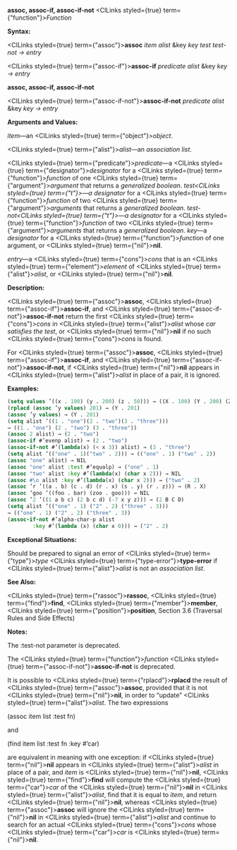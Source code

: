 **assoc, assoc-if, assoc-if-not** <ClLinks styled={true} term={"function"}><i>Function</i></ClLinks> 



**Syntax:** 



<ClLinks styled={true} term={"assoc"}><b>assoc</b></ClLinks> *item alist* &amp;key *key test test-not → entry* 



<ClLinks styled={true} term={"assoc-if"}><b>assoc-if</b></ClLinks> *predicate alist* &amp;key *key → entry* 







 



 



**assoc, assoc-if, assoc-if-not** 



<ClLinks styled={true} term={"assoc-if-not"}><b>assoc-if-not</b></ClLinks> *predicate alist* &amp;key *key → entry* 



**Arguments and Values:** 



*item*—an <ClLinks styled={true} term={"object"}><i>object</i></ClLinks>. 



<ClLinks styled={true} term={"alist"}><i>alist</i></ClLinks>—an *association list*. 



<ClLinks styled={true} term={"predicate"}><i>predicate</i></ClLinks>—a <ClLinks styled={true} term={"designator"}><i>designator</i></ClLinks> for a <ClLinks styled={true} term={"function"}><i>function</i></ClLinks> of one <ClLinks styled={true} term={"argument"}><i>argument</i></ClLinks> that returns a *generalized boolean*. *test<ClLinks styled={true} term={"t"}><i>—a </i></ClLinks>designator* for a <ClLinks styled={true} term={"function"}><i>function</i></ClLinks> of two <ClLinks styled={true} term={"argument"}><i>arguments</i></ClLinks> that returns a *generalized boolean*. *test-not<ClLinks styled={true} term={"t"}><i>—a </i></ClLinks>designator* for a <ClLinks styled={true} term={"function"}><i>function</i></ClLinks> of two <ClLinks styled={true} term={"argument"}><i>arguments</i></ClLinks> that returns a *generalized boolean*. *key*—a *designator* for a <ClLinks styled={true} term={"function"}><i>function</i></ClLinks> of one argument, or <ClLinks styled={true} term={"nil"}><b>nil</b></ClLinks>. 



*entry*—a <ClLinks styled={true} term={"cons"}><i>cons</i></ClLinks> that is an <ClLinks styled={true} term={"element"}><i>element</i></ClLinks> of <ClLinks styled={true} term={"alist"}><i>alist</i></ClLinks>, or <ClLinks styled={true} term={"nil"}><b>nil</b></ClLinks>. 



**Description:** 



<ClLinks styled={true} term={"assoc"}><b>assoc</b></ClLinks>, <ClLinks styled={true} term={"assoc-if"}><b>assoc-if</b></ClLinks>, and <ClLinks styled={true} term={"assoc-if-not"}><b>assoc-if-not</b></ClLinks> return the first <ClLinks styled={true} term={"cons"}><i>cons</i></ClLinks> in <ClLinks styled={true} term={"alist"}><i>alist</i></ClLinks> whose *car satisfies the test*, or <ClLinks styled={true} term={"nil"}><b>nil</b></ClLinks> if no such <ClLinks styled={true} term={"cons"}><i>cons</i></ClLinks> is found. 



For <ClLinks styled={true} term={"assoc"}><b>assoc</b></ClLinks>, <ClLinks styled={true} term={"assoc-if"}><b>assoc-if</b></ClLinks>, and <ClLinks styled={true} term={"assoc-if-not"}><b>assoc-if-not</b></ClLinks>, if <ClLinks styled={true} term={"nil"}><b>nil</b></ClLinks> appears in <ClLinks styled={true} term={"alist"}><i>alist</i></ClLinks> in place of a pair, it is ignored. 

**Examples:**
```lisp
(setq values ’((x . 100) (y . 200) (z . 50))) → ((X . 100) (Y . 200) (Z . 50)) (assoc ’y values) → (Y . 200) 
(rplacd (assoc ’y values) 201) → (Y . 201) 
(assoc ’y values) → (Y . 201) 
(setq alist ’((1 . "one")(2 . "two")(3 . "three"))) 
→ ((1 . "one") (2 . "two") (3 . "three")) 
(assoc 2 alist) → (2 . "two") 
(assoc-if #’evenp alist) → (2 . "two") 
(assoc-if-not #’(lambda(x) (< x 3)) alist) → (3 . "three") 
(setq alist ’(("one" . 1)("two" . 2))) → (("one" . 1) ("two" . 2)) 
(assoc "one" alist) → NIL 
(assoc "one" alist :test #’equalp) → ("one" . 1) 
(assoc "two" alist :key #’(lambda(x) (char x 2))) → NIL 
(assoc #\o alist :key #’(lambda(x) (char x 2))) → ("two" . 2) 
(assoc ’r ’((a . b) (c . d) (r . x) (s . y) (r . z))) → (R . X) 
(assoc ’goo ’((foo . bar) (zoo . goo))) → NIL 
(assoc ’2 ’((1 a b c) (2 b c d) (-7 x y z))) → (2 B C D) 
(setq alist ’(("one" . 1) ("2" . 2) ("three" . 3))) 
→ (("one" . 1) ("2" . 2) ("three" . 3)) 
(assoc-if-not #’alpha-char-p alist 
		:key #’(lambda (x) (char x 0))) → ("2" . 2) 


```
**Exceptional Situations:** 



Should be prepared to signal an error of <ClLinks styled={true} term={"type"}><i>type</i></ClLinks> <ClLinks styled={true} term={"type-error"}><b>type-error</b></ClLinks> if <ClLinks styled={true} term={"alist"}><i>alist</i></ClLinks> is not an *association list*. 



**See Also:** 



<ClLinks styled={true} term={"rassoc"}><b>rassoc</b></ClLinks>, <ClLinks styled={true} term={"find"}><b>find</b></ClLinks>, <ClLinks styled={true} term={"member"}><b>member</b></ClLinks>, <ClLinks styled={true} term={"position"}><b>position</b></ClLinks>, Section 3.6 (Traversal Rules and Side Effects) 



**Notes:** 



The :test-not parameter is deprecated. 



The <ClLinks styled={true} term={"function"}><i>function</i></ClLinks> <ClLinks styled={true} term={"assoc-if-not"}><b>assoc-if-not</b></ClLinks> is deprecated. 



It is possible to <ClLinks styled={true} term={"rplacd"}><b>rplacd</b></ClLinks> the result of <ClLinks styled={true} term={"assoc"}><b>assoc</b></ClLinks>, provided that it is not <ClLinks styled={true} term={"nil"}><b>nil</b></ClLinks>, in order to “update” <ClLinks styled={true} term={"alist"}><i>alist</i></ClLinks>. The two expressions 



(assoc item list :test fn) 



and 



(find item list :test fn :key #’car) 



are equivalent in meaning with one exception: if <ClLinks styled={true} term={"nil"}><b>nil</b></ClLinks> appears in <ClLinks styled={true} term={"alist"}><i>alist</i></ClLinks> in place of a pair, and *item* is <ClLinks styled={true} term={"nil"}><b>nil</b></ClLinks>, <ClLinks styled={true} term={"find"}><b>find</b></ClLinks> will compute the <ClLinks styled={true} term={"car"}><i>car</i></ClLinks> of the <ClLinks styled={true} term={"nil"}><b>nil</b></ClLinks> in <ClLinks styled={true} term={"alist"}><i>alist</i></ClLinks>, find that it is equal to *item*, and return <ClLinks styled={true} term={"nil"}><b>nil</b></ClLinks>, whereas <ClLinks styled={true} term={"assoc"}><b>assoc</b></ClLinks> will ignore the <ClLinks styled={true} term={"nil"}><b>nil</b></ClLinks> in <ClLinks styled={true} term={"alist"}><i>alist</i></ClLinks> and continue to search for an actual <ClLinks styled={true} term={"cons"}><i>cons</i></ClLinks> whose <ClLinks styled={true} term={"car"}><i>car</i></ClLinks> is <ClLinks styled={true} term={"nil"}><b>nil</b></ClLinks>. 



